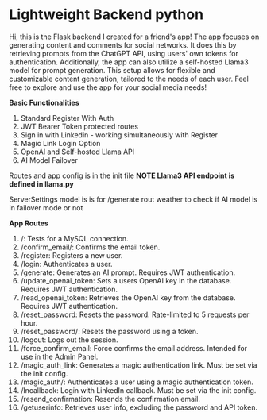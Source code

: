 
# Lightweight Backend python 
Hi, this is the Flask backend I created for a friend's app! The app focuses on generating content and comments for social networks. 
It does this by retrieving prompts from the ChatGPT API, using users' own tokens for authentication. 
Additionally, the app can also utilize a self-hosted Llama3 model for prompt generation.
This setup allows for flexible and customizable content generation, tailored to the needs of each user. 
Feel free to explore and use the app for your social media needs!


**Basic Functionalities**
1. Standard Register With Auth
2. JWT Bearer Token protected routes
3. Sign in with Linkedin - working simultaneously with Register 
4. Magic Link Login Option
5. OpenAI and Self-hosted Llama API 
6. AI Model Failover 


Routes and app config is in the init file
**NOTE Llama3 API endpoint is defined in llama.py**

ServerSettings model is is for /generate rout weather to check if AI model is in failover mode or not

**App Routes**
1. /: Tests for a MySQL connection.
2. /confirm_email/<token>: Confirms the email token.
3. /register: Registers a new user.
4. /login: Authenticates a user.
5. /generate: Generates an AI prompt. Requires JWT authentication.
6. /update_openai_token: Sets a users OpenAI key in the database. Requires JWT authentication.
7. /read_openai_token: Retrieves the OpenAI key from the database. Requires JWT authentication.
8. /reset_password: Resets the password. Rate-limited to 5 requests per hour.
9. /reset_password/<token>: Resets the password using a token.
10. /logout: Logs out the session.
11. /force_confirm_email: Force confirms the email address. Intended for use in the Admin Panel.
12. /magic_auth_link: Generates a magic authentication link. Must be set via the init config.
13. /magic_auth/<token>: Authenticates a user using a magic authentication token.
14. /lncallback: Login with LinkedIn callback. Must be set via the init config.
15. /resend_confirmation: Resends the confirmation email.
16. /getuserinfo: Retrieves user info, excluding the password and API token.
